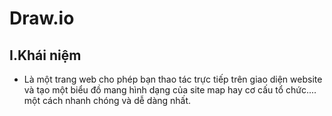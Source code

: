 # Draw.io 

## I.Khái niệm 
- Là một trang web cho phép bạn thao tác trực tiếp trên giao diện website và tạo một biểu đồ mang hình dạng của site map hay cơ cấu tổ chức.... một cách nhanh chóng và dễ dàng nhất.
